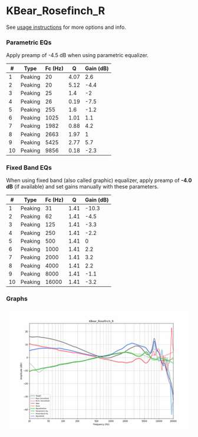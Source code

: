# KBear_Rosefinch_R
See [usage instructions](https://github.com/jaakkopasanen/AutoEq#usage) for more options and info.

### Parametric EQs
Apply preamp of -4.5 dB when using parametric equalizer.

|   # | Type    |   Fc (Hz) |    Q |   Gain (dB) |
|-----|---------|-----------|------|-------------|
|   1 | Peaking |        20 | 4.07 |         2.6 |
|   2 | Peaking |        20 | 5.12 |        -4.4 |
|   3 | Peaking |        25 | 1.4  |        -2   |
|   4 | Peaking |        26 | 0.19 |        -7.5 |
|   5 | Peaking |       255 | 1.6  |        -1.2 |
|   6 | Peaking |      1025 | 1.01 |         1.1 |
|   7 | Peaking |      1982 | 0.88 |         4.2 |
|   8 | Peaking |      2663 | 1.97 |         1   |
|   9 | Peaking |      5425 | 2.77 |         5.7 |
|  10 | Peaking |      9856 | 0.18 |        -2.3 |

### Fixed Band EQs
When using fixed band (also called graphic) equalizer, apply preamp of **-4.0 dB** (if available) and set gains manually with these parameters.

|   # | Type    |   Fc (Hz) |    Q |   Gain (dB) |
|-----|---------|-----------|------|-------------|
|   1 | Peaking |        31 | 1.41 |       -10.3 |
|   2 | Peaking |        62 | 1.41 |        -4.5 |
|   3 | Peaking |       125 | 1.41 |        -3.3 |
|   4 | Peaking |       250 | 1.41 |        -2.2 |
|   5 | Peaking |       500 | 1.41 |         0   |
|   6 | Peaking |      1000 | 1.41 |         2.2 |
|   7 | Peaking |      2000 | 1.41 |         3.2 |
|   8 | Peaking |      4000 | 1.41 |         2.2 |
|   9 | Peaking |      8000 | 1.41 |        -1.1 |
|  10 | Peaking |     16000 | 1.41 |        -3.2 |

### Graphs
![](./KBear_Rosefinch_R.png)
